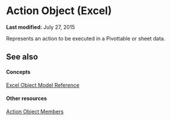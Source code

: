 
# Action Object (Excel)

 **Last modified:** July 27, 2015

Represents an action to be executed in a Pivottable or sheet data.

## See also


#### Concepts


 [Excel Object Model Reference](11ea8598-8a20-92d5-f98b-0da04263bf2c.md)
#### Other resources


 [Action Object Members](facec89c-9df7-e199-574b-78c86d91dd6e.md)
